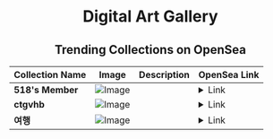 <div align="center">

# Digital Art Gallery

## Trending Collections on OpenSea

| Collection Name                       | Image                                                                                     | Description                       | OpenSea Link                                                                                          |
|---------------------------------------|-------------------------------------------------------------------------------------------|-----------------------------------|--------------------------------------------------------------------------------------------------------|
| **518's Member** | ![Image](https://i.seadn.io/s/raw/files/34916265a4cbe104c8cbceba492b3f99.png?w=500&auto=format?w=200&auto=format) |  | <details><summary>Link</summary>[518's Member](https://opensea.io/collection/518-s-member)</details> |
| **ctgvhb** | ![Image](https://i.seadn.io/s/raw/files/9bfd44797c611ed1409b06feed4e2c08.png?w=500&auto=format?w=200&auto=format) |  | <details><summary>Link</summary>[ctgvhb](https://opensea.io/collection/ctgvhb)</details> |
| **여행** | ![Image](https://i.seadn.io/s/raw/files/6d51839bb5dba73cd867ac38bf36d37d.jpg?w=500&auto=format?w=200&auto=format) |  | <details><summary>Link</summary>[여행](https://opensea.io/collection/yeohaeng-3)</details> |

</div>